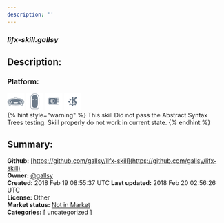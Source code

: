 ```yaml
---
description: ''
---
```


### _lifx-skill.gallsy_  
## Description:  
  
  
  
### Platform:  
 ![Mark I](../.gitbook/assets/mark-1-icon.png)  ![Mark II](../.gitbook/assets/mark-2-icon.png)  ![Picroft](../.gitbook/assets/picroft-icon.png)  ![plasmoid](../.gitbook/assets/kde.png)   
{% hint style="warning" %}
This skill Did not pass the Abstract Syntax Trees testing. Skill properly do not work in current state.
{% endhint %}
  
## Summary:  
**Github:** [https://github.com/gallsy/lifx-skill](https://github.com/gallsy/lifx-skill)  
**Owner:** [@gallsy](https://github.com/gallsy)  
**Created:** 2018 Feb 19 08:55:37 UTC  **Last updated:** 2018 Feb 20 02:56:26 UTC  
**License:** Other  
**Market status:** [Not in Market](https://market.mycroft.ai/skill/)  
**Categories:** [ uncategorized ]   
